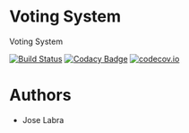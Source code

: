 # Voting System

Voting System

[![Build Status](https://travis-ci.org/Arquisoft/VotingSystem_2a.svg?branch=master)](https://travis-ci.org/Arquisoft/VotingSystem_2a)
[![Codacy Badge](https://api.codacy.com/project/badge/grade/fd857e92583544eb94491a505f0200a0)](https://www.codacy.com/app/jelabra/VotingSystem_2a)
[![codecov.io](https://codecov.io/github/Arquisoft/VotingSystem_2a/coverage.svg?branch=master)](https://codecov.io/github/Arquisoft/VotingSystem_2a?branch=master)


# Authors

* Jose Labra




